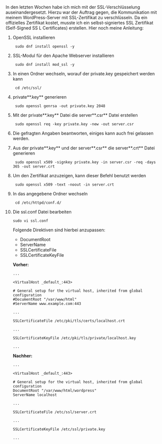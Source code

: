In den letzten Wochen habe ich mich mit der SSL-Verschlüsselung auseinandergesetzt. Hierzu war der Auftrag gegen, die Kommunikation mit meinem WordPress-Server mit SSL-Zertifikat zu verschlüsseln. Da ein offizielles Zertifikat kostet, musste ich ein selbst-signiertes SSL Zertifikat (Self-Signed SS L Certificates) erstellen. Hier noch meine Anleitung:

1. OpenSSL installieren

        sudo dnf install openssl -y

2. SSL-Modul für den Apache Webserver installieren

        sudo dnf install mod_ssl -y

3. In einen Ordner wechseln, worauf der private.key gespeichert werden kann 

        cd /etc/ssl/

4. private**.key** generieren

        sudo openssl genrsa -out private.key 2048

5. Mit der private**.key** Datei die server**.csr** Datei erstellen

        sudo openssl req -key private.key -new -out server.csr

6. Die gefragten Angaben beantworten, einiges kann auch frei gelassen werden.

7. Aus der private**.key** und der server**.csr** die server**.crt** Datei generieren

        sudo openssl x509 -signkey private.key -in server.csr -req -days 365 -out server.crt

8. Um den Zertifikat anzuzeigen, kann dieser Befehl benutzt werden

        sudo openssl x509 -text -noout -in server.crt

9. In das angegebene Ordner wechseln

        cd /etc/httpd/conf.d/

10. Die ssl.conf Datei bearbeiten

        sudo vi ssl.conf 

    Folgende Direktiven sind hierbei anzupassen:

    - DocumentRoot
    - ServerName
    - SSLCertificateFile
    - SSLCertificateKeyFile


    **Vorher:**


        ...

        <VirtualHost _default_:443>

        # General setup for the virtual host, inherited from global configuration
        #DocumentRoot "/var/www/html"
        #ServerName www.example.com:443

        ...

        SSLCertificateFile /etc/pki/tls/certs/localhost.crt

        ...

        SSLCertificateKeyFile /etc/pki/tls/private/localhost.key

        ...


    **Nachher:**


        ...

        <VirtualHost _default_:443>

        # General setup for the virtual host, inherited from global configuration
        DocumentRoot "/var/www/html/wordpress"
        ServerName localhost

        ...

        SSLCertificateFile /etc/ssl/server.crt

        ...

        SSLCertificateKeyFile /etc/ssl/private.key

        ...

